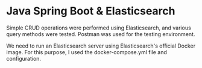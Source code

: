 
# Java Spring Boot & Elasticsearch

Simple CRUD operations were performed using Elasticsearch, and various query methods were tested. Postman was used for the testing environment.

We need to run an Elasticsearch server using Elasticsearch's official Docker image. For this purpose, I used the docker-compose.yml file and configuration.







